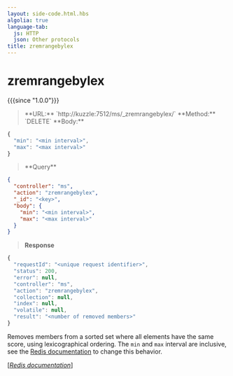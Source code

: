 ```yaml
---
layout: side-code.html.hbs
algolia: true
language-tab:
  js: HTTP
  json: Other protocols
title: zremrangebylex
---
```


# zremrangebylex

{{{since "1.0.0"}}}




<blockquote class="js">
<p>
**URL:** `http://kuzzle:7512/ms/_zremrangebylex/<key>`  
**Method:** `DELETE`  
**Body:**
</p>
</blockquote>


```js
{
  "min": "<min interval>",
  "max": "<max interval>"
}
```



<blockquote class="json">
<p>
**Query**
</p>
</blockquote>


```json
{
  "controller": "ms",
  "action": "zremrangebylex",
  "_id": "<key>",
  "body": {
    "min": "<min interval>",
    "max": "<max interval>"
  }
}
```

>**Response**

```javascript
{
  "requestId": "<unique request identifier>",
  "status": 200,
  "error": null,
  "controller": "ms",
  "action": "zremrangebylex",
  "collection": null,
  "index": null,
  "volatile": null,
  "result": "<number of removed members>"
}
```

Removes members from a sorted set where all elements have the same score, using lexicographical ordering. The `min` and `max` interval are inclusive, see the [Redis documentation](https://redis.io/commands/zrangebylex) to change this behavior.

[[_Redis documentation_]](https://redis.io/commands/zremrangebylex)
